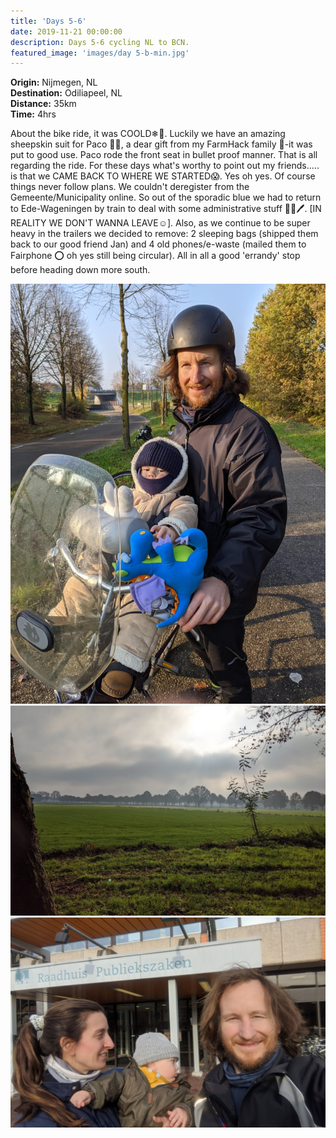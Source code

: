 ```yaml
---
title: 'Days 5-6'
date: 2019-11-21 00:00:00
description: Days 5-6 cycling NL to BCN.
featured_image: 'images/day 5-b-min.jpg'
---
```



<b>Origin:</b> Nijmegen, NL <br>
<b>Destination:</b> Odiliapeel, NL<br>
<b>Distance:</b> 35km <br>
<b>Time:</b> 4hrs <br>

About the bike ride, it was COOLD❄🥶. Luckily we have an amazing sheepskin suit for Paco 🐥🐑, a dear gift from my FarmHack family 💙-it was put to good use. Paco rode the front seat in bullet proof manner. That is all regarding the ride. For these days what's worthy to point out my friends..... is that we CAME BACK TO WHERE WE STARTED😱. Yes oh yes. Of course things never follow plans. We couldn't deregister from the Gemeente/Municipality online. So out of the sporadic blue we had to return to Ede-Wageningen by train to deal with some administrative stuff 📄📓🖊. [IN REALITY WE DON'T WANNA LEAVE☺]. Also, as we continue to be super heavy in the trailers we decided to remove: 2 sleeping bags (shipped them back to our good friend Jan) and 4 old phones/e-waste (mailed them to Fairphone ⭕ oh yes still being circular). All in all a good 'errandy' stop before heading down more south.


<div class="gallery" data-columns="2">
	<img src="/images/day 5-a-min.jpg">
	<img src="/images/day 5-b-min.jpg">
	<img src="/images/day 5-c-min.jpg">
</div>

